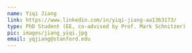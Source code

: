 ```yaml
---
name: Yiqi Jiang
link: https://www.linkedin.com/in/yiqi-jiang-aa1363173/
type: PhD Student (EE, co-advised by Prof. Mark Schnitzer)
pic: images/jiang_yiqi.jpg
email: yqjiang@stanford.edu
---
```

